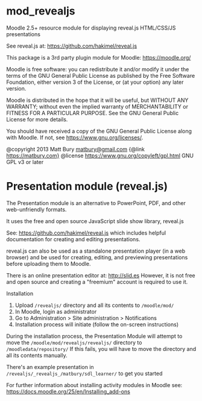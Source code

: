 mod_revealjs
============

Moodle 2.5+ resource module for displaying reveal.js HTML/CSS/JS presentations

See reveal.js at: https://github.com/hakimel/reveal.js

This package is a 3rd party plugin module for Moodle: https://moodle.org/

Moodle is free software: you can redistribute it and/or modify
it under the terms of the GNU General Public License as published by
the Free Software Foundation, either version 3 of the License, or
(at your option) any later version.

Moodle is distributed in the hope that it will be useful,
but WITHOUT ANY WARRANTY; without even the implied warranty of
MERCHANTABILITY or FITNESS FOR A PARTICULAR PURPOSE.  See the
GNU General Public License for more details.

You should have received a copy of the GNU General Public License
along with Moodle.  If not, see <https://www.gnu.org/licenses/>.

@copyright      2013 Matt Bury <matbury@gmail.com>  {@link https://matbury.com}
@license        https://www.gnu.org/copyleft/gpl.html GNU GPL v3 or later


Presentation module (reveal.js)
==============================

The Presentation module is an alternative to PowerPoint, PDF, and other
web-unfriendly formats.

It uses the free and open source JavaScript slide show library, reveal.js

See: https://github.com/hakimel/reveal.js which includes helpful documentation
for creating and editing presentations.

reveal.js can also be used as a standalone presentation player (in a web browser)
and be used for creating, editing, and previewing presentations before uploading
them to Moodle.

There is an online presentation editor at: http://slid.es However, it is not
free and open source and creating a "freemium" account is required to use it.

Installation

1. Upload `/revealjs/` directory and all its contents to `/moodle/mod/` 
2. In Moodle, login as administrator
3. Go to Administration > Site administration > Notifications
4. Installation process will initiate (follow the on-screen instructions)

During the installation process, the Presentation Module will attempt to move 
the `/moodle/mod/revealjs/revealjs/` directory to `/moodledata/repository/`
If this fails, you will have to move the directory and all its contents manually.

There's an example presentation in `/revealjs/_revealjs_/matbury/sdl_learner/` to 
get you started

For further information about installing activity modules in Moodle see:
https://docs.moodle.org/25/en/Installing_add-ons
